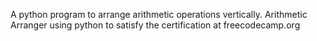 A python program to arrange arithmetic operations vertically.
Arithmetic Arranger using python to satisfy the certification at freecodecamp.org
